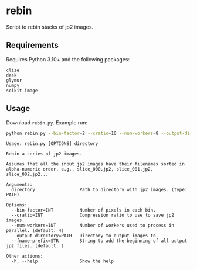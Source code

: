 # rebin

Script to rebin stacks of jp2 images.

## Requirements
Requires Python 3.10+ and the following packages:
```
clize
dask
glymur
numpy
scikit-image
```

## Usage

Download `rebin.py`.
Example run: 
```bash
python rebin.py --bin-factor=2 --cratio=10 --num-workers=8 --output-directory path/to/output/directory  path/to/jp2/directory
```

```
Usage: rebin.py [OPTIONS] directory

Rebin a series of jp2 images.

Assumes that all the input jp2 images have their filenames sorted in alpha-numeric order, e.g., slice_000.jp2, slice_001.jp2, slice_002.jp2...

Arguments:
  directory                 Path to directory with jp2 images. (type: PATH)

Options:
  --bin-factor=INT          Number of pixels in each bin.
  --cratio=INT              Compression ratio to use to save jp2 images.
  --num-workers=INT         Number of workers used to process in parallel. (default: 4)
  --output-directory=PATH   Directory to output images to.
  --fname-prefix=STR        String to add the beginning of all output jp2 files. (default: )

Other actions:
  -h, --help                Show the help
```
